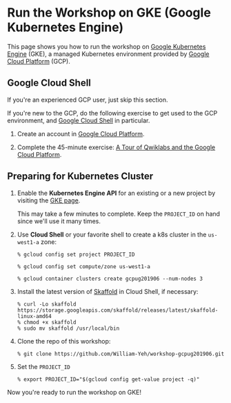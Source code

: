 # Run the Workshop on GKE (Google Kubernetes Engine)

This page shows you how to run the workshop on [Google Kubernetes Engine](https://cloud.google.com/kubernetes-engine/) (GKE), a managed Kubernetes environment provided by [Google Cloud Platform](https://cloud.google.com/) (GCP). 


## Google Cloud Shell

If you're an experienced GCP user, just skip this section.

If you're new to the GCP, do the following exercise to get used to the GCP environment, and [Google Cloud Shell](https://cloud.google.com/shell/) in particular.

1. Create an account in [Google Cloud Platform](https://cloud.google.com/).

2. Complete the 45-minute exercise: [A Tour of Qwiklabs and the Google Cloud Platform](https://www.qwiklabs.com/focuses/2794?parent=catalog).



## Preparing for Kubernetes Cluster

1. Enable the **Kubernetes Engine API** for an existing or a new project by visiting the [GKE page](https://console.cloud.google.com/projectselector/kubernetes).

   This may take a few minutes to complete.  Keep the `PROJECT_ID` on hand since we'll use it many times.

2. Use **Cloud Shell** or your favorite shell to create a k8s cluster in the `us-west1-a` zone:

   ```
   % gcloud config set project PROJECT_ID
   
   % gcloud config set compute/zone us-west1-a
   
   % gcloud container clusters create gcpug201906 --num-nodes 3
   ```

3. Install the latest version of [Skaffold](https://skaffold.dev/) in Cloud Shell, if necessary:

   ```
   % curl -Lo skaffold https://storage.googleapis.com/skaffold/releases/latest/skaffold-linux-amd64
   % chmod +x skaffold
   % sudo mv skaffold /usr/local/bin
   ```

4. Clone the repo of this workshop:

   ```
   % git clone https://github.com/William-Yeh/workshop-gcpug201906.git
   ```

5. Set the `PROJECT_ID`

   ```
   % export PROJECT_ID="$(gcloud config get-value project -q)"
   ```

Now you're ready to run the workshop on GKE!
